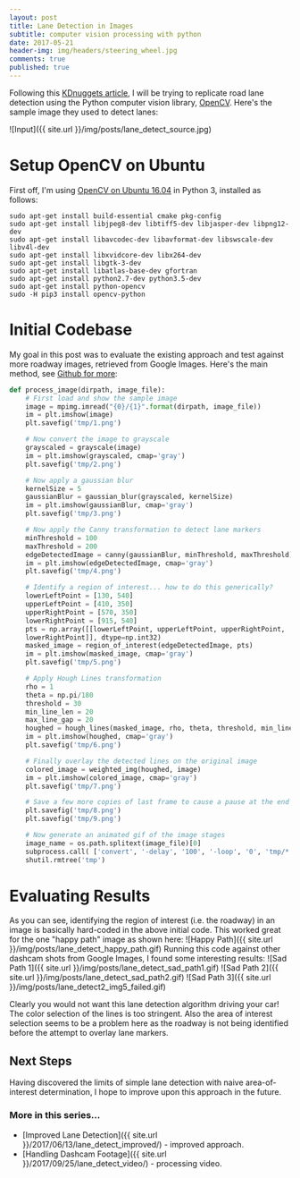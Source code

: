 ```yaml
---
layout: post
title: Lane Detection in Images
subtitle: computer vision processing with python
date: 2017-05-21
header-img: img/headers/steering_wheel.jpg
comments: true
published: true
---
```


Following this [KDnuggets article](http://www.kdnuggets.com/2017/07/road-lane-line-detection-using-computer-vision-models.html), I will be trying to replicate road lane detection using the Python computer vision library, [OpenCV](http://opencv.org/).  Here's the sample image they used to detect lanes:

![Input]({{ site.url }}/img/posts/lane_detect_source.jpg)

# Setup OpenCV on Ubuntu
First off, I'm using [OpenCV on Ubuntu 16.04](http://www.pyimagesearch.com/2016/10/24/ubuntu-16-04-how-to-install-opencv/) in Python 3, installed as follows:

    sudo apt-get install build-essential cmake pkg-config
    sudo apt-get install libjpeg8-dev libtiff5-dev libjasper-dev libpng12-dev
    sudo apt-get install libavcodec-dev libavformat-dev libswscale-dev libv4l-dev
    sudo apt-get install libxvidcore-dev libx264-dev
    sudo apt-get install libgtk-3-dev
    sudo apt-get install libatlas-base-dev gfortran
    sudo apt-get install python2.7-dev python3.5-dev
    sudo apt-get install python-opencv
    sudo -H pip3 install opencv-python

# Initial Codebase
My goal in this post was to evaluate the existing approach and test against more roadway images, retrieved from Google Images.  Here's the main method, see [Github for more](https://github.com/guydavis/lane-detect/blob/initial/detect_in_image.py):

```python
def process_image(dirpath, image_file):
    # First load and show the sample image
    image = mpimg.imread("{0}/{1}".format(dirpath, image_file))
    im = plt.imshow(image)
    plt.savefig('tmp/1.png')

    # Now convert the image to grayscale
    grayscaled = grayscale(image)
    im = plt.imshow(grayscaled, cmap='gray')
    plt.savefig('tmp/2.png')

    # Now apply a gaussian blur
    kernelSize = 5
    gaussianBlur = gaussian_blur(grayscaled, kernelSize)
    im = plt.imshow(gaussianBlur, cmap='gray')
    plt.savefig('tmp/3.png')

    # Now apply the Canny transformation to detect lane markers
    minThreshold = 100
    maxThreshold = 200
    edgeDetectedImage = canny(gaussianBlur, minThreshold, maxThreshold)
    im = plt.imshow(edgeDetectedImage, cmap='gray')
    plt.savefig('tmp/4.png')

    # Identify a region of interest... how to do this generically?
    lowerLeftPoint = [130, 540]
    upperLeftPoint = [410, 350]
    upperRightPoint = [570, 350]
    lowerRightPoint = [915, 540]
    pts = np.array([[lowerLeftPoint, upperLeftPoint, upperRightPoint, 
    lowerRightPoint]], dtype=np.int32)
    masked_image = region_of_interest(edgeDetectedImage, pts)
    im = plt.imshow(masked_image, cmap='gray')
    plt.savefig('tmp/5.png')

    # Apply Hough Lines transformation
    rho = 1
    theta = np.pi/180
    threshold = 30
    min_line_len = 20 
    max_line_gap = 20
    houghed = hough_lines(masked_image, rho, theta, threshold, min_line_len, max_line_gap)
    im = plt.imshow(houghed, cmap='gray')
    plt.savefig('tmp/6.png')

    # Finally overlay the detected lines on the original image
    colored_image = weighted_img(houghed, image)
    im = plt.imshow(colored_image, cmap='gray')
    plt.savefig('tmp/7.png')

    # Save a few more copies of last frame to cause a pause at the end before looping
    plt.savefig('tmp/8.png')
    plt.savefig('tmp/9.png')

    # Now generate an animated gif of the image stages
    image_name = os.path.splitext(image_file)[0]
    subprocess.call( ['convert', '-delay', '100', '-loop', '0', 'tmp/*.png', "output/{0}.gif".format(image_name) ] )
    shutil.rmtree('tmp')
```

# Evaluating Results
As you can see, identifying the region of interest (i.e. the roadway) in an image is basically hard-coded in the above initial code.  This worked great for the one "happy path" image as shown here:
![Happy Path]({{ site.url }}/img/posts/lane_detect_happy_path.gif)
Running this code against other dashcam shots from Google Images, I found some interesting results:
![Sad Path 1]({{ site.url }}/img/posts/lane_detect_sad_path1.gif)
![Sad Path 2]({{ site.url }}/img/posts/lane_detect_sad_path2.gif)
![Sad Path 3]({{ site.url }}/img/posts/lane_detect2_img5_failed.gif)

Clearly you would not want this lane detection algorithm driving your car!  The color selection of the lines is too stringent. Also the area of interest selection seems to be a problem here as the roadway is not being identified before the attempt to overlay lane markers.

## Next Steps
Having discovered the limits of simple lane detection with naive area-of-interest determination, I hope to improve upon this approach in the future.
 
### More in this series...
* [Improved Lane Detection]({{ site.url }}/2017/06/13/lane_detect_improved/) - improved approach.
* [Handling Dashcam Footage]({{ site.url }}/2017/09/25/lane_detect_video/) - processing video.
